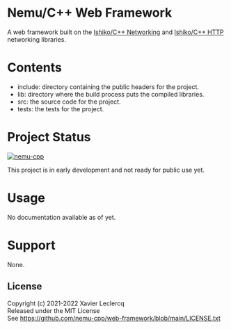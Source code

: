 # Nemu/C++ Web Framework

A web framework built on the [Ishiko/C++ Networking](https://github.com/ishiko-cpp/networking) and
[Ishiko/C++ HTTP](https://github.com/ishiko-cpp/http) networking libraries.

# Contents

- include: directory containing the public headers for the project.
- lib: directory where the build process puts the compiled libraries.
- src: the source code for the project.
- tests: the tests for the project.

# Project Status

[![nemu-cpp](https://circleci.com/gh/nemu-cpp/web-framework.svg?style=shield)](https://circleci.com/gh/nemu-cpp/web-framework)

This project is in early development and not ready for public use yet. 

# Usage

No documentation available as of yet.

# Support

None.

## License

Copyright (c) 2021-2022 Xavier Leclercq\
Released under the MIT License\
See https://github.com/nemu-cpp/web-framework/blob/main/LICENSE.txt
